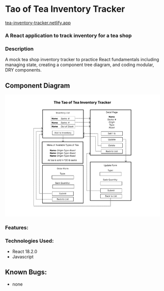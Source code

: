 # Tao of Tea Inventory Tracker

[tea-inventory-tracker.netlify.app](https://tea-inventory-tracker.netlify.app)

### A React application to track inventory for a tea shop

### Description

A mock tea shop inventory tracker to practice React fundamentals including managing state, creating a component tree diagram, and coding modular, DRY components. 

## Component Diagram

<img src="src/img/diagram.png">

### Features:

### Technologies Used:
* React 18.2.0
* Javascript 

## Known Bugs:
* none

